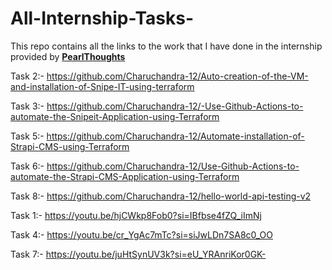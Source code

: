 # All-Internship-Tasks-
This repo contains all the links to the work that I have done in the internship provided by <a href="https://www.linkedin.com/company/pearlthoughts/?originalSubdomain=in">**PearlThoughts**</a>  

Task 2:- https://github.com/Charuchandra-12/Auto-creation-of-the-VM-and-installation-of-Snipe-IT-using-terraform

Task 3:- https://github.com/Charuchandra-12/-Use-Github-Actions-to-automate-the-Snipeit-Application-using-Terraform

Task 5:- https://github.com/Charuchandra-12/Automate-installation-of-Strapi-CMS-using-Terraform

Task 6:- https://github.com/Charuchandra-12/Use-Github-Actions-to-automate-the-Strapi-CMS-Application-using-Terraform

Task 8:- https://github.com/Charuchandra-12/hello-world-api-testing-v2

Task 1:- https://youtu.be/hjCWkp8Fob0?si=IBfbse4fZQ_iImNj

Task 4:- https://youtu.be/cr_YgAc7mTc?si=siJwLDn7SA8c0_OO

Task 7:- https://youtu.be/juHtSynUV3k?si=eU_YRAnriKor0GK-
